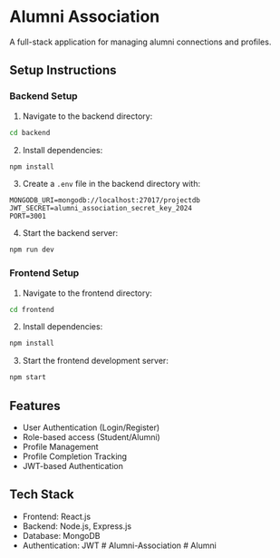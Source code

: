 # Alumni Association

A full-stack application for managing alumni connections and profiles.

## Setup Instructions

### Backend Setup

1. Navigate to the backend directory:
```bash
cd backend
```

2. Install dependencies:
```bash
npm install
```

3. Create a `.env` file in the backend directory with:
```
MONGODB_URI=mongodb://localhost:27017/projectdb
JWT_SECRET=alumni_association_secret_key_2024
PORT=3001
```

4. Start the backend server:
```bash
npm run dev
```

### Frontend Setup

1. Navigate to the frontend directory:
```bash
cd frontend
```

2. Install dependencies:
```bash
npm install
```

3. Start the frontend development server:
```bash
npm start
```

## Features

- User Authentication (Login/Register)
- Role-based access (Student/Alumni)
- Profile Management
- Profile Completion Tracking
- JWT-based Authentication

## Tech Stack

- Frontend: React.js
- Backend: Node.js, Express.js
- Database: MongoDB
- Authentication: JWT #   A l u m n i - A s s o c i a t i o n  
 #   A l u m n i  
 